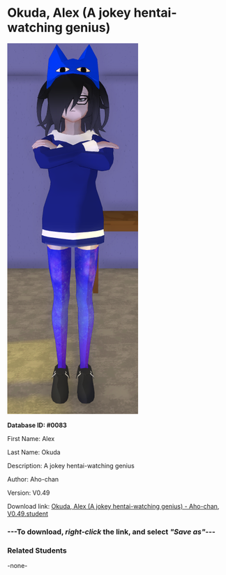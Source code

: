 # Okuda, Alex (A jokey hentai-watching genius)

<img src="../../Files/Images/Okuda, Alex (A jokey hentai-watching genius).png" title="Okuda, Alex (A jokey hentai-watching genius) - Aho-chan, V0.49">

**Database ID: #0083**

First Name: Alex

Last Name: Okuda

Description: A jokey hentai-watching genius

Author: Aho-chan

Version: V0.49

Download link: <a href="https://raw.githubusercontent.com/Arbiter1223/Daigaku-Gurashi-Custom-Students/master/Files/Student%20Files/Okuda%2C%20Alex%20(A%20jokey%20hentai-watching%20genius)%20-%20Aho-chan%2C%20V0.49.student">Okuda, Alex (A jokey hentai-watching genius) - Aho-chan, V0.49.student</a>

### ---**To download, _right-click_ the link, and select _"Save as"_**---

### Related Students

-none-
